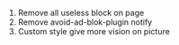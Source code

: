 1. Remove all useless block on page
1. Remove avoid-ad-blok-plugin notify
1. Custom style give more vision on picture
